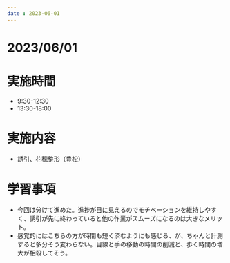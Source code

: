```yaml
---
date : 2023-06-01
---
```


# 2023/06/01

# 実施時間
- 9:30-12:30
- 13:30-18:00

# 実施内容
- 誘引、花穂整形（豊松）

# 学習事項
- 今回は分けて進めた。進捗が目に見えるのでモチベーションを維持しやすく、誘引が先に終わっていると他の作業がスムーズになるのは大きなメリット。
- 感覚的にはこちらの方が時間も短く済むようにも感じる、が、ちゃんと計測すると多分そう変わらない。目線と手の移動の時間の削減と、歩く時間の増大が相殺してそう。